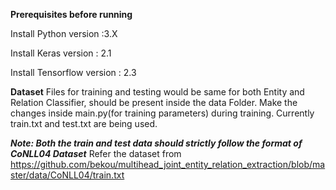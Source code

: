 **Prerequisites before running**
<br/>


Install Python version :3.X
 <br/>

Install Keras version : 2.1
<br/>

Install Tensorflow version : 2.3
<br/>


**Dataset**
Files for training and testing would be same for both Entity and Relation Classifier, should be present inside the data Folder.
Make the changes inside main.py(for training parameters) during training. Currently train.txt and test.txt are being used.

***Note: Both the train and test data should strictly follow the format of CoNLL04 Dataset***
Refer the dataset from https://github.com/bekou/multihead_joint_entity_relation_extraction/blob/master/data/CoNLL04/train.txt 